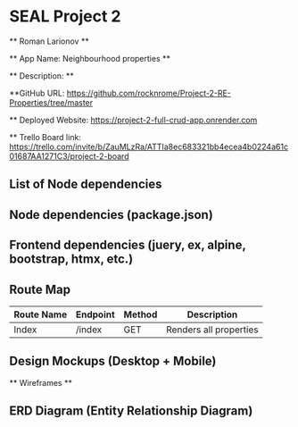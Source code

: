 # SEAL Project 2

** Roman Larionov **

** App Name: Neighbourhood properties **

** Description: **

**GitHub URL: https://github.com/rocknrome/Project-2-RE-Properties/tree/master

** Deployed Website: https://project-2-full-crud-app.onrender.com

** Trello Board link: https://trello.com/invite/b/ZauMLzRa/ATTIa8ec683321bb4ecea4b0224a61c01687AA1271C3/project-2-board

## List of Node dependencies

## Node dependencies (package.json)

## Frontend dependencies (juery, ex, alpine, bootstrap, htmx, etc.)

## Route Map


| Route Name | Endpoint | Method | Description |
|------------|----------|--------|-------------|
| Index      | /index   | GET    | Renders all properties


## Design Mockups (Desktop + Mobile)
** Wireframes **

## ERD Diagram (Entity Relationship Diagram)









